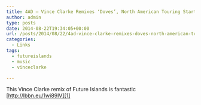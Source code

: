 ```yaml
---
title: 4AD – Vince Clarke Remixes ‘Doves’, North American Touring Starts This Week
author: admin
type: posts
date: 2014-08-22T19:34:05+00:00
url: /posts/2014/08/22/4ad-vince-clarke-remixes-doves-north-american-touring-starts-this-week/
categories:
  - Links
tags:
  - futureislands
  - music
  - vinceclarke

---
```

This Vince Clarke remix of Future Islands is fantastic [http://lbbn.eu/1wi89lV][1]

 [1]: http://4ad.com/news/4/8/2014/vinceclarkeremixesdovesnorthamericantouringstartsthisweek